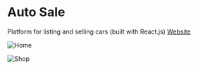 # Auto Sale
Platform for listing and selling cars (built with React.js)
[Website](https://someautosale.netlify.app/)

![Home](https://user-images.githubusercontent.com/103978864/213964027-f0a660ff-2f7f-46e7-ac9f-182662babf70.png)
</br>

![Shop](https://user-images.githubusercontent.com/103978864/213964039-160261eb-e5fb-4635-9f82-88a01dfa597f.png)
